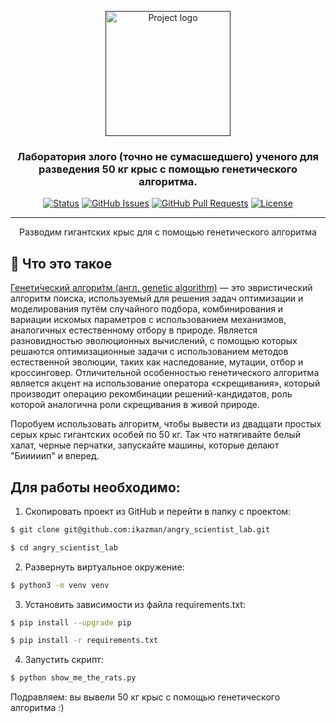 <p align="center">
  <a href="" rel="noopener">
 <img width=200px height=200px src="https://images.app.goo.gl/Yfuben2PyYBzqQU77" alt="Project logo"></a>
</p>

<h3 align="center">Лаборатория злого (точно не сумасшедшего) ученого для разведения 50 кг крыс с помощью генетического алгоритма.</h3>

<div align="center">

[![Status](https://img.shields.io/badge/status-active-success.svg)]()
[![GitHub Issues](https://img.shields.io/github/issues/kylelobo/The-Documentation-Compendium.svg)](https://github.com/kylelobo/The-Documentation-Compendium/issues)
[![GitHub Pull Requests](https://img.shields.io/github/issues-pr/kylelobo/The-Documentation-Compendium.svg)](https://github.com/kylelobo/The-Documentation-Compendium/pulls)
[![License](https://img.shields.io/badge/license-MIT-blue.svg)](/LICENSE)

</div>

---

<p align="center"> Разводим гигантских крыс для с помощью генетического алгоритма
    <br> 
</p>

## 🧐 Что это такое <a name = "about"></a>

[Генети́ческий алгори́тм (англ. genetic algorithm)](https://ru.wikipedia.org/wiki/%D0%93%D0%B5%D0%BD%D0%B5%D1%82%D0%B8%D1%87%D0%B5%D1%81%D0%BA%D0%B8%D0%B9_%D0%B0%D0%BB%D0%B3%D0%BE%D1%80%D0%B8%D1%82%D0%BC) — это эвристический алгоритм поиска, используемый для решения задач оптимизации и моделирования путём случайного подбора, комбинирования и вариации искомых параметров с использованием механизмов, аналогичных естественному отбору в природе. Является разновидностью эволюционных вычислений, с помощью которых решаются оптимизационные задачи с использованием методов естественной эволюции, таких как наследование, мутации, отбор и кроссинговер. Отличительной особенностью генетического алгоритма является акцент на использование оператора «скрещивания», который производит операцию рекомбинации решений-кандидатов, роль которой аналогична роли скрещивания в живой природе.

Поробуем использовать алгоритм, чтобы вывести из двадцати простых серых крыс гигантских особей по 50 кг. Так что натягивайте белый халат, черные перчатки, запускайте машины, которые делают "Бииииип" и вперед.


## Для работы необходимо:

1) Скопировать проект из GitHub и перейти в папку с проектом:
```bash
$ git clone git@github.com:ikazman/angry_scientist_lab.git
```
```bash
$ cd angry_scientist_lab
```
2) Развернуть виртуальное окружение:
```bash
$ python3 -m venv venv
```
3) Установить зависимости из файла requirements.txt:
```bash
$ pip install --upgrade pip
```
```bash
$ pip install -r requirements.txt
```
4) Запустить скрипт:
```bash
$ python show_me_the_rats.py 
```
Подравляем: вы вывели 50 кг крыс с помощью генетического алгоритма :)